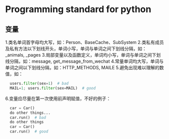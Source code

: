 # Programming standard for python
## 变量
  1.类名单词首字母均大写，如：Person、BaseCache、SubSystem
  2.类私有成员及私有方法以下划线开头，单词小写，单词与单词之间下划线分隔，如：_animals, _pages
  3.局部变量以及函数定义，单词均小写，单词与单词之间下划线分隔，如：message, get_message_from_wechat
  4.常量单词均大写，单词与单词之间以下划线分隔，如：HTTP_METHODS, MAILE
  5.避免出现难以理解的数值，如：
```python
  users.filter(sex=1)  # bad
  MAIL=1; users.filter(sex=MAIL)  # good
```
  6.变量应尽量在第一次使用前声明赋值，不好的例子：
```python
  car = Car()
  do other things...
  car.run()  # bad
  do other things
  car = Car()
  car.run()  # good
```
